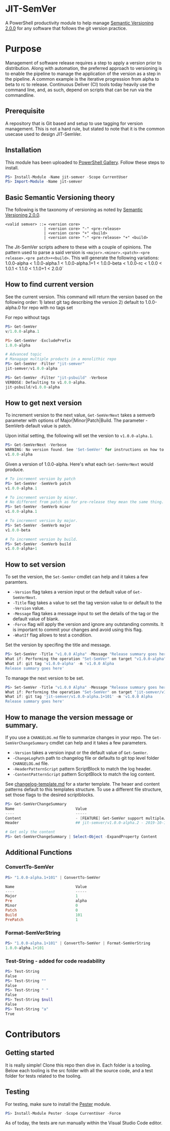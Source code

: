 # JIT-SemVer
A PowerShell productivity module to help manage [Semantic Versioning 2.0.0](https://semver.org/) for any software that follows the git version practice.

# Purpose 
Management of software release requires a step to apply a version prior to distribution. Along with automation, the preferred approach to versioning is to enable the pipeline to manage the application of the version as a step in the pipeline. A common example is the iterative progression from alpha to beta to rc to release. Continuous Deliver (CI) tools today heavily use the command line, and, as such, depend on scripts that can be run via the commandline. 

## Prerequisite
A repository that is Git based and setup to use tagging for version management. This is not a hard rule, but stated to note that it is the common usecase used to design JIT-SemVer.

## Installation
This module has been uploaded to [PowerShell Gallery](https://www.powershellgallery.com/packages/jit-semver). Follow these steps to install.
```powershell
PS> Install-Module -Name jit-semver -Scope CurrentUser
PS> Import-Module -Name jit-semver
```

## Basic Semantic Versioning theory
The following is the taxonomy of versioning as noted by [Semantic Versioning 2.0.0](https://semver.org/). 
```
<valid semver> ::= <version core>
                 | <version core> "-" <pre-release>
                 | <version core> "+" <build>
                 | <version core> "-" <pre-release> "+" <build>
```

The Jit-SemVer scripts adhere to these with a couple of opinions. The pattern used to parse a said version is `<major>.<minor>.<patch>-<pre release>.<pre patch>+<build>`. This will generate the following variations: 1.0.0-alpha < 1.0.0-alpha.1 < 1.0.0-alpha.1+1 < 1.0.0-beta < 1.0.0-rc < 1.0.0 < 1.0.1 < 1.1.0 < 1.1.0+1 < 2.0.0`

## How to find current version
See the current version. This command will return the version based on the following order: 1) latest git tag describing the version 2) default to 1.0.0-alpha.0 for repo with no tags set

For repo without tags
```powershell
PS> Get-SemVer
v/1.0.0-alpha.1

PS> Get-SemVer -ExcludePrefix
1.0.0-alpha

# Advanced topic
# Managage multiple products in a monolithic repo
PS> Get-SemVer -Filter "jit-semver"
jit-semver/v1.0.0-alpha

PS> Get-SemVer -Filter "jit-psbuild" -Verbose
VERBOSE: Defaulting to v1.0.0-alpha.
jit-psbuild/v1.0.0-alpha
```

## How to get next version
To increment version to the next value, `Get-SemVerNext` takes a semverb parameter with options of Major|Minor|Patch|Build. The parameter -SemVerb default value is patch.

Upon initial setting, the following will set the version to `v1.0.0-alpha.1`. 

```powershell
PS> Get-SemVerNext -Verbose
WARNING: No version found. See 'Set-SemVer' for instructions on how to tag a version.
v1.0.0-alpha
```

Given a version of 1.0.0-alpha. Here's what each `Get-SemVerNext` would produce. 

```powershell
# To increment version by patch
PS> Set-SemVer -SemVerb patch
v1.0.0-alpha.1

# To increment version by minor.
# No different from patch as for pre-release they mean the same thing.
PS> Set-SemVer -SemVerb minor
v1.0.0-alpha.1

# To increment version by major.
PS> Set-SemVer -SemVerb major
v1.0.0-beta

# To increment version by build.
PS> Set-SemVer -SemVerb build
v1.0.0-alpha+1
```

## How to set version
To set the version, the `Set-SemVer` cmdlet can help and it takes a few paramters. 
- `-Version` flag takes a version input or the default value of `Get-SemVerNext`. 
- `-Title` flag takes a value to set the tag version value to or default to the `-Version` value. 
- `-Message` flag takes a message input to set the details of the tag or the default value of blank. 
- `-Force` flag will apply the version and ignore any outstanding commits. It is important to commit your changes and avoid using this flag.
- `-WhatIf` flag allows to test a condition.

Set the version by specifing the title and message.
```powershell
PS> Set-SemVer -Title "v1.0.0 Alpha" -Message "Release summary goes here" -WhatIf
What if: Performing the operation "Set-SemVer" on target "v1.0.0-alpha".
What if: git tag 'v1.0.0-alpha' -m 'v1.0.0 Alpha
Release summary goes here'
```

To manage the next version to be set.
```powershell
PS> Set-SemVer -Title "v1.0.0 Alpha" -Message "Release summary goes here" -Version (Get-SemVerNext -Version "1.0.0-alpha.1+100" -SemVerb Build -Prefix "jit-semver/v") -WhatIf
What if: Performing the operation "Set-SemVer" on target "jit-semver/v1.0.0-alpha.1+101".
What if: git tag 'jit-semver/v1.0.0-alpha.1+101' -m 'v1.0.0 Alpha
Release summary goes here'
```

## How to manage the version message or summary.
If you use a `CHANGELOG.md` file to summarize changes in your repo. The `Get-SemVerChangeSummary` cmdlet can help and it takes a few parameters.
- `-Version` takes a version input or the default value of `Get-SemVer`.
- `-ChangeLogPath` path to changelog file or defaults to git top level folder `CHANGELOG.md` file. 
- `-HeaderPatternScript` pattern ScriptBlock to match the log header.
- `-ContentPatternScript` pattern ScriptBlock to match the log content.

See [changelog-template.md](templates/changelog-template.md) for a starter template. The heaer and content patterns default to this templates structure. To use a different file structure, set those flags to the desired scriptblocks.

```powershell
PS> Get-SemVerChangeSummary
Name                           Value
----                           -----
Content                        - [FEATURE] Get-SemVer support multiple…
Header                         ## jit-semver/v1.0.0-alpha.2 - 2019-10-13

# Get only the content
PS> Get-SemVerChangeSummary | Select-Object -ExpandProperty Content
```

## Additional Functions

### ConvertTo-SemVer
```powershell
PS> "1.0.0-alpha.1+101" | ConvertTo-SemVer 

Name                           Value
----                           -----
Major                          1
Pre                            alpha
Minor                          0
Patch                          0
Build                          101
PrePatch                       1
```

### Format-SemVerString
```powershell
PS> "1.0.0-alpha.1+101" | ConvertTo-SemVer | Format-SemVerString
1.0.0-alpha.1+101
```

### Test-String - added for code readability
```powershell
PS> Test-String
False
PS> Test-String ""
False
PS> Test-String " "
False
PS> Test-String $null
False
PS> Test-String "a"  
True
```

# Contributors
## Getting started
It is really simple! Clone this repo then dive in. Each folder is a tooling. Below each tooling is the src folder with all the source code, and a test folder for tests related to the tooling.

## Testing
For testing, make sure to install the [Pester](https://github.com/pester/Pester) module.
```powershell
PS> Install-Module Pester -Scope CurrentUser -Force
```

As of today, the tests are run manually within the Visual Studio Code editor.

